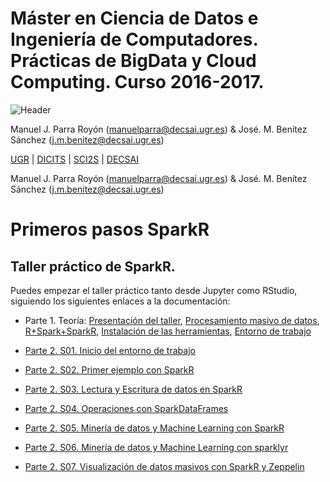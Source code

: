 # Máster en Ciencia de Datos e Ingeniería de Computadores. Prácticas de BigData y Cloud Computing. Curso 2016-2017. 

![Header](https://sites.google.com/site/manuparra/home/headerdicits.png)

Manuel J. Parra Royón (manuelparra@decsai.ugr.es) &  José. M. Benítez Sánchez (j.m.benitez@decsai.ugr.es)

[UGR](http://www.ugr.es) | [DICITS](http://dicits.ugr.es) | [SCI2S](http://sci2s.ugr.es) | [DECSAI](http://decsai.ugr.es)

Manuel J. Parra Royón (manuelparra@decsai.ugr.es) & José. M. Benítez Sánchez (j.m.benitez@decsai.ugr.es)

# Primeros pasos SparkR

## Taller práctico de SparkR.

Puedes empezar el taller práctico tanto desde Jupyter como RStudio, siguiendo los siguientes enlaces a la documentación: 

* Parte 1. Teoría: [Presentación del taller](../../blob/master/Parte%201.%20S00.%20Presentacion%20del%20Taller.ipynb), 
[Procesamiento masivo de datos](../../blob/master/Parte%201.%20S01.%20Procesamiento%20de%20datos%20masivos.ipynb), 
[R+Spark+SparkR](../../blob/master/Parte%201.%20S02.%20R%20%2B%20Spark%20%2B%20Datos%20Masivos.ipynb), 
[Instalación de las herramientas](../../blob/master/Parte%201.%20S03.%20Instalacion%20de%20las%20herramientas%20para%20el%20Taller%20de%20SparkR.ipynb), 
[Entorno de trabajo](../../blob/master/Parte%201.%20S04.%20Entorno%20de%20trabajo%20para%20el%20taller.ipynb)

* [Parte 2. S01. Inicio del entorno de trabajo](../../blob/master/Parte%202.%20S01.%20Inicio%20del%20entorno%20de%20trabajo%20con%20SparkR.ipynb)

* [Parte 2. S02. Primer ejemplo con SparkR](../../blob/master/Parte%202.%20S02.%20Primer%20ejemplo%20con%20SparkR.ipynb)

* [Parte 2. S03. Lectura y Escritura de datos en SparkR](../../blob/master/Parte%202.%20S03.%20Lectura%20y%20escritura%20de%20datos%20con%20SparkR.ipynb)

* [Parte 2. S04. Operaciones con SparkDataFrames](../../blob/master/Parte%202.%20S04.%20Operaciones%20con%20SparkDataFrames.ipynb)

* [Parte 2. S05. Minería de datos y Machine Learning con SparkR](../../blob/master/Parte%202.%20S05.%20Mineria%20de%20datos%20y%20Machine%20Learning%20con%20SparkR.ipynb)

* [Parte 2. S06. Minería de datos y Machine Learning con sparklyr](../../blob/master/Parte%202.%20S06.%20Mineria%20de%20datos%20y%20Machine%20Learning%20con%20sparklyr.ipynb)

* [Parte 2. S07. Visualización de datos masivos con SparkR y Zeppelin](../../blob/master/Parte%202.%20S07.%20Visualizacion%20dinamica%20de%20datos%20con%20SparkR.ipynb)